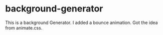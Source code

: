 # background-generator
This is a background Generator.
I added a bounce animation. Got the idea from animate.css.
